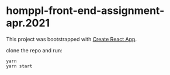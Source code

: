 # homppl-front-end-assignment-apr.2021

This project was bootstrapped with [Create React App](https://github.com/facebook/create-react-app).


clone the repo and run:

```
yarn
yarn start
```
